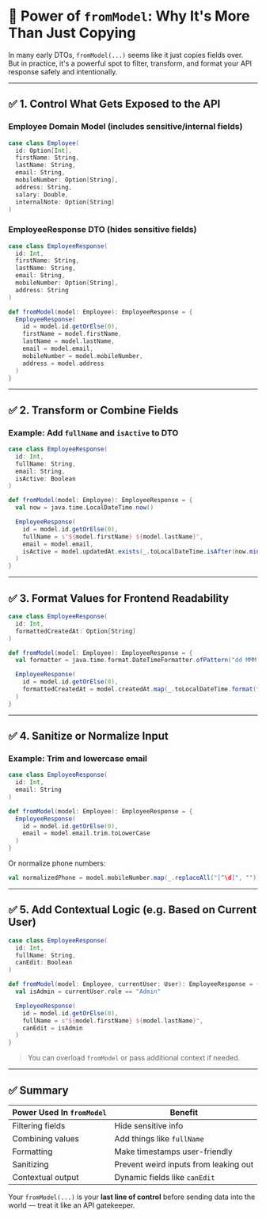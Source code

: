 # 🧠 Power of `fromModel`: Why It's More Than Just Copying

In many early DTOs, `fromModel(...)` seems like it just copies fields over.  
But in practice, it's a powerful spot to filter, transform, and format your API response safely and intentionally.

---

## ✅ 1. Control What Gets Exposed to the API

### Employee Domain Model (includes sensitive/internal fields)

```scala
case class Employee(
  id: Option[Int],
  firstName: String,
  lastName: String,
  email: String,
  mobileNumber: Option[String],
  address: String,
  salary: Double,
  internalNote: Option[String]
)
```

### EmployeeResponse DTO (hides sensitive fields)

```scala
case class EmployeeResponse(
  id: Int,
  firstName: String,
  lastName: String,
  email: String,
  mobileNumber: Option[String],
  address: String
)

def fromModel(model: Employee): EmployeeResponse = {
  EmployeeResponse(
    id = model.id.getOrElse(0),
    firstName = model.firstName,
    lastName = model.lastName,
    email = model.email,
    mobileNumber = model.mobileNumber,
    address = model.address
  )
}
```

---

## ✅ 2. Transform or Combine Fields

### Example: Add `fullName` and `isActive` to DTO

```scala
case class EmployeeResponse(
  id: Int,
  fullName: String,
  email: String,
  isActive: Boolean
)

def fromModel(model: Employee): EmployeeResponse = {
  val now = java.time.LocalDateTime.now()

  EmployeeResponse(
    id = model.id.getOrElse(0),
    fullName = s"${model.firstName} ${model.lastName}",
    email = model.email,
    isActive = model.updatedAt.exists(_.toLocalDateTime.isAfter(now.minusDays(30)))
  )
}
```

---

## ✅ 3. Format Values for Frontend Readability

```scala
case class EmployeeResponse(
  id: Int,
  formattedCreatedAt: Option[String]
)

def fromModel(model: Employee): EmployeeResponse = {
  val formatter = java.time.format.DateTimeFormatter.ofPattern("dd MMM yyyy")

  EmployeeResponse(
    id = model.id.getOrElse(0),
    formattedCreatedAt = model.createdAt.map(_.toLocalDateTime.format(formatter))
  )
}
```

---

## ✅ 4. Sanitize or Normalize Input

### Example: Trim and lowercase email

```scala
case class EmployeeResponse(
  id: Int,
  email: String
)

def fromModel(model: Employee): EmployeeResponse = {
  EmployeeResponse(
    id = model.id.getOrElse(0),
    email = model.email.trim.toLowerCase
  )
}
```

Or normalize phone numbers:

```scala
val normalizedPhone = model.mobileNumber.map(_.replaceAll("[^\d]", ""))
```

---

## ✅ 5. Add Contextual Logic (e.g. Based on Current User)

```scala
case class EmployeeResponse(
  id: Int,
  fullName: String,
  canEdit: Boolean
)

def fromModel(model: Employee, currentUser: User): EmployeeResponse = {
  val isAdmin = currentUser.role == "Admin"

  EmployeeResponse(
    id = model.id.getOrElse(0),
    fullName = s"${model.firstName} ${model.lastName}",
    canEdit = isAdmin
  )
}
```

> You can overload `fromModel` or pass additional context if needed.

---

## ✅ Summary

| Power Used In `fromModel`     | Benefit                        |
|-------------------------------|--------------------------------|
| Filtering fields              | Hide sensitive info            |
| Combining values              | Add things like `fullName`     |
| Formatting                    | Make timestamps user-friendly  |
| Sanitizing                    | Prevent weird inputs from leaking out |
| Contextual output             | Dynamic fields like `canEdit`  |

Your `fromModel(...)` is your **last line of control** before sending data into the world — treat it like an API gatekeeper.
